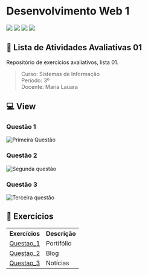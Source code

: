 
# Desenvolvimento Web 1
![](https://img.shields.io/badge/javascript-e09f00?style=for-the-badge&logo=html5&logoColor=white)
![](https://img.shields.io/badge/html-ea6a14?style=for-the-badge&logo=html5&logoColor=white)
![](https://img.shields.io/badge/Visual_Studio_Code-0078D4?style=for-the-badge&logo=visual%20studio%20code&logoColor=white)
![](https://img.shields.io/badge/Markdown-000000?style=for-the-badge&logo=markdown&logoColor=white)
<br>

## 🚀 Lista de Atividades Avaliativas 01
Repositório de exercícios avaliativos, lista 01.

> Curso: Sistemas de Informação <br>
> Período: 3º <Br>
> Docente: Maria Lauara

## 💻 View

### Questão 1
<img src="./img/Questão_01.png" alt="Primeira Questão">

### Questão 2
<img src="./img/Questão_02.png" alt="Segunda questão">

### Questão 3
<img src="./img/Questão_03.png" alt="Terceira questão">

## 🧵 Exercícios

<table>
  <tr>
    <th>Exercícios</th>
    <th>Descrição</th>
  </tr>
  <tr>
    <td><a href="/ATV1/Questao_1/">Questao_1</a></td>
    <td>Portifólio</td>
  </tr>
  <tr>
    <td><a href="/ATV1/Questao_2/">Questao_2</a></td>
    <td>Blog</td>
  </tr>
  <tr>
    <td><a href="/ATV1/Questao_3/">Questao_3</a></td>
    <td>Notícias</td>
  </tr>
</table>